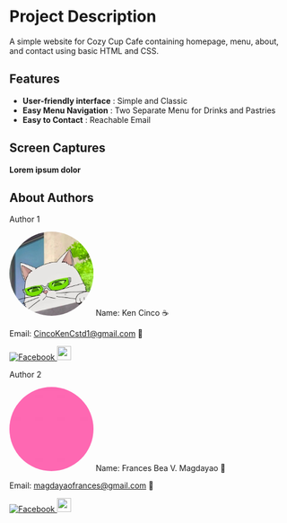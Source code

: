 # Project Description
A simple website for Cozy Cup Cafe containing homepage, menu, about, and contact using basic HTML and CSS.

## Features
- __User-friendly interface__ : Simple and Classic
- __Easy Menu Navigation__ : Two Separate Menu for Drinks and Pastries
- __Easy to Contact__ : Reachable Email

## Screen Captures
__Lorem ipsum dolor__

## About Authors
<p>Author 1</p> <img src="https://github.com/Kenjicci/cozycup-cafe/blob/main/img/Kenjicci.jpg" width="150" style="border-radius: 50%;" alt="Kenjicci Photo">
Name: Ken Cinco ☕

Email: CincoKenCstd1@gmail.com 📧

<a href="https://www.facebook.com/ken.cinco.7330/"> <img src="https://github.com/gauravghongde/social-icons/blob/master/PNG/Color/Facebook.png" alt="Facebook" width="25" height="25"/> </a> <a href="https://github.com/Kenjicci"> <img src="https://github.com/gauravghongde/social-icons/blob/master/PNG/Color/Github.png" width="25" height="25"/> </a> <p></p> <p>Author 2</p> <img src="https://github.com/Kenjicci/cozycup-cafe/blob/main/img/ampalayaa.jpg" width="150" style="border-radius: 50%;" alt="ampalayaa Photo">
Name: Frances Bea V. Magdayao 🍰

Email: magdayaofrances@gmail.com 📧

<a href="https://www.facebook.com/Isabelavua"> <img src="https://github.com/gauravghongde/social-icons/blob/master/PNG/Color/Facebook.png" alt="Facebook" width="25" height="25"/> </a> <a href="https://github.com/ampalayaa"> <img src="https://github.com/gauravghongde/social-icons/blob/master/PNG/Color/Github.png" width="25" height="25"/> </a>
